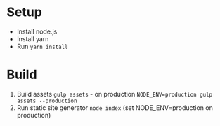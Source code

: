 # Setup

- Install node.js
- Install yarn
- Run `yarn install`

# Build

1. Build assets `gulp assets` - on production `NODE_ENV=production gulp assets --production`
2. Run static site generator `node index` (set NODE_ENV=production on production)
